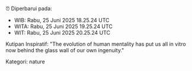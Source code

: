 ⏰ Diperbarui pada:
- WIB: Rabu, 25 Juni 2025 18.25.24 UTC
- WITA: Rabu, 25 Juni 2025 19.25.24 UTC
- WIT: Rabu, 25 Juni 2025 20.25.24 UTC

Kutipan Inspiratif:
"The evolution of human mentality has put us all in vitro now behind the glass wall of our own ingenuity."


Kategori: nature

